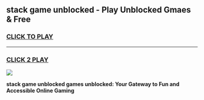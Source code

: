 
## stack game unblocked - Play Unblocked Gmaes & Free
<h3>
<a href="https://news.freeplayer.one?title=stack_game_unblocked&ref=23F">CLICK TO PLAY</a></h3>
<hr>

<h3>
<a href="https://news.freeplayer.one?title=stack_game_unblocked&ref=23F">CLICK 2 PLAY</a>
  
</h3>

<a href="https://news.freeplayer.one?title=stack_game_unblocked&ref=23F/"><img src="https://clearcache.store/games.png"></a>


**stack game unblocked games unblocked: Your Gateway to Fun and Accessible Online Gaming**
